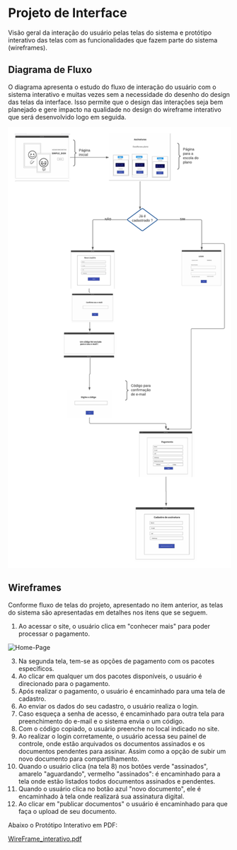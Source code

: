
# Projeto de Interface


Visão geral da interação do usuário pelas telas do sistema e protótipo interativo das telas com as funcionalidades que fazem parte do sistema (wireframes).



## Diagrama de Fluxo

O diagrama apresenta o estudo do fluxo de interação do usuário com o sistema interativo e  muitas vezes sem a necessidade do desenho do design das telas da interface. Isso permite que o design das interações seja bem planejado e gere impacto na qualidade no design do wireframe interativo que será desenvolvido logo em seguida.

![Diagrama de Fluxo](img/simplesignFluxo.png)



## Wireframes

Conforme fluxo de telas do projeto, apresentado no item anterior, as telas do sistema são apresentadas em detalhes nos itens que se seguem. 


1. Ao acessar o site, o usuário clica em "conhecer mais" para poder processar o pagamento.

![Home-Page](/img/Home-Page.png)

3. Na segunda tela, tem-se as opções de pagamento com os pacotes específicos. 
4. Ao clicar em qualquer um dos pacotes disponíveis, o usuário é direcionado para o pagamento.
5. Após realizar o pagamento, o usuário é encaminhado para uma tela de cadastro.
6. Ao enviar os dados do seu cadastro, o usuário realiza o login.
7. Caso esqueça a senha de acesso, é encaminhado para outra tela para preenchimento do e-mail e o sistema envia o um código. 
8. Com o código copiado, o usuário preenche no local indicado no site.
9. Ao realizar o login corretamente, o usuário acessa seu painel de controle, onde estão arquivados os documentos assinados e os documentos pendentes para assinar. Assim como a opção de subir um novo documento para compartilhamento.
10. Quando o usuário clica (na tela 8) nos botões verde "assinados", amarelo "aguardando", vermelho "assinados": é encaminhado para a tela onde estão listados todos documentos assinados e pendentes.
11. Quando o usuário clica no botão azul "novo documento", ele é encaminhado à tela onde realizará sua assinatura digital.
12. Ao clicar em "publicar documentos" o usuário é encaminhado para que faça o upload de seu documento.

Abaixo o Protótipo Interativo em PDF:

[WireFrame_interativo.pdf](https://github.com/ICEI-PUC-Minas-PMV-ADS/pmv-ads-2022-1-e2-proj-int-t5-Simple_Sign/files/8427663/WireFrame_interativo.pdf)


